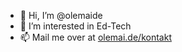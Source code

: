 - 👋 Hi, I’m @olemaide
- 👀 I’m interested in Ed-Tech
- 📫 Mail me over at <a href='https://olemai.de/kontakt' target='_blank' rel='noopener'>olemai.de/kontakt</a>
